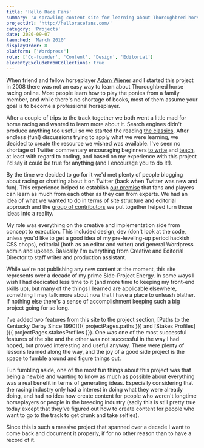 ```yaml
---
title: 'Hello Race Fans'
summary: 'A sprawling content site for learning about Thoroughbred horse racing.'
projectUrl: 'http://helloracefans.com/'
category: 'Projects'
date: 2020-09-07
launched: 'March 2010'
displayOrder: 8
platform: ['Wordpress']
role: ['Co-founder', 'Content', 'Design', 'Editorial']
eleventyExcludeFromCollections: true
---
```


When friend and fellow horseplayer [Adam Wiener](http://twitter.com/AdamWiener) and I started this project in 2008 there was not an easy way to learn about Thoroughbred horse racing online. Most people learn how to play the ponies from a family member, and while there's no shortage of books, most of them assume your goal is to become a professional horseplayer.

After a couple of trips to the track together we both went a little mad for horse racing and wanted to learn more about it. Search engines didn't produce anything too useful so we started the reading [the classics](http://helloracefans.com/features/hrf-index/top-5-handicapping-books/). After endless (fun!) discussions trying to apply what we were learning, we decided to create the resource we wished was available. I've seen no shortage of Twitter commentary encouraging beginners [to write](https://twitter.com/mmatuzo/status/1251857510186856449) and [teach](https://medium.com/@tatianatmac/why-we-need-more-beginners-teaching-7b8982eb6a4e), at least with regard to coding, and based on my experience with this project I'd say it could be true for anything (and I encourage you to do it!).

By the time we decided to go for it we'd met plenty of people blogging about racing or chatting about it on Twitter (back when Twitter was new and fun). This experience helped to establish [our premise](http://helloracefans.com/about/about-the-company/) that fans and players can learn as much from each other as they can from experts.  We had an idea of what we wanted to do in terms of site structure and editorial approach and the [group of contributors](http://helloracefans.com/about/contributors/) we put together helped turn those ideas into a reality.

My role was everything on the creative and implementation side from concept to execution. This included design, dev (don't look at the code, unless you'd like to get a good idea of my pre-leveling-up period hackish CSS chops), editorial (both as  an editor and writer) and general Wordpress admin and upkeep. Basically I'm everything from Creative and Editorial Director to staff writer and production assistant.

While we're not publishing any new content at the moment, this site represents over a decade of my prime Side-Project Energy. In some ways I wish I had dedicated less time to it (and more time to keeping my front-end skills up), but many of the things I learned are applicable elsewhere, something I may talk more about now that I have a place to unleash blather. If nothing else there's a sense of accomplishment keeping such a big project going for so long.

I've added two features from this site to the project section, [Paths to the Kentucky Derby Since 1990]({{ projectPages.paths }}) and [Stakes Profiles]({{ projectPages.stakesProfiles }}). One was one of the most successful features of the site and the other was not successful in the way I had hoped, but proved interesting and useful anyway. There were plenty of lessons learned along the way, and the joy of a good side project is the space to fumble around and figure things out.

Fun fumbling aside, one of the most fun things about this project was that being a newbie and wanting to know as much as possible about everything was a real benefit in terms of generating ideas. Especially considering that the racing industry only had a interest in doing what they were already doing, and had no idea how create content for people who weren't longtime horseplayers or people in the breeding industry (sadly this is still pretty true today except that they've figured out how to create content for people who want to go to the track to get drunk and take selfies).

Since this is such a massive project that spanned over a decade I want to come back and document it properly, if for no other reason than to have a record of it.
